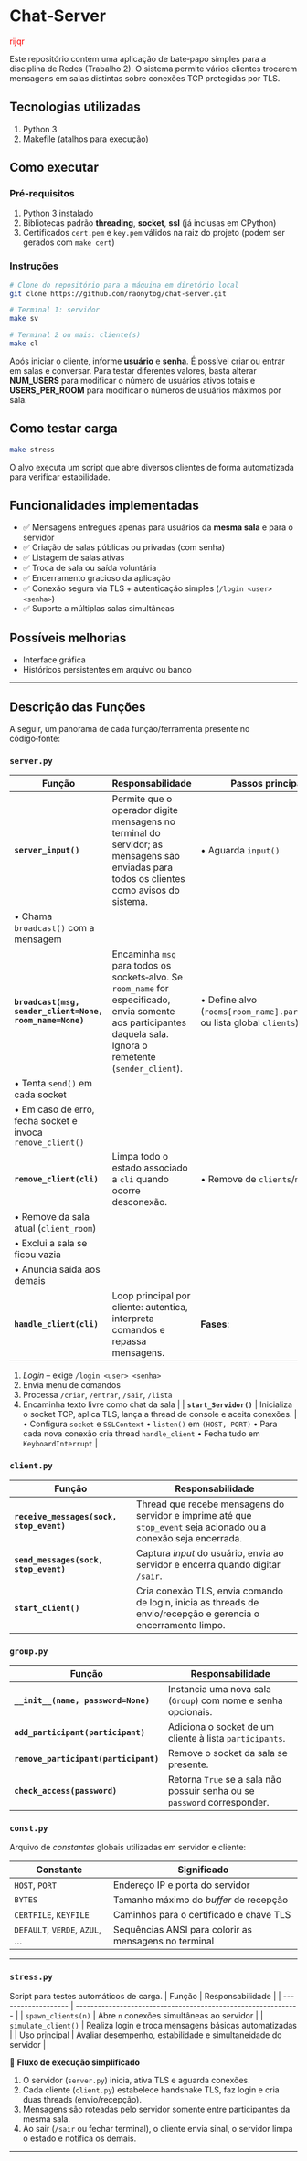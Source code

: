 # Chat‑Server

<span style="color:red">
rijqr
</span>

Este repositório contém uma aplicação de bate‑papo simples para a disciplina de Redes (Trabalho 2). O sistema permite vários clientes trocarem mensagens em salas distintas sobre conexões TCP protegidas por TLS.

## Tecnologias utilizadas
1. Python 3
2. Makefile (atalhos para execução)

## Como executar

### Pré‑requisitos
1. Python 3 instalado
2. Bibliotecas padrão **threading**, **socket**, **ssl** (já inclusas em CPython)
3. Certificados `cert.pem` e `key.pem` válidos na raiz do projeto (podem ser gerados com `make cert`)

### Instruções
```bash
# Clone do repositório para a máquina em diretório local
git clone https://github.com/raonytog/chat-server.git

# Terminal 1: servidor
make sv

# Terminal 2 ou mais: cliente(s)
make cl
```
Após iniciar o cliente, informe **usuário** e **senha**. É possível criar ou entrar em salas e conversar. Para testar diferentes valores, basta alterar **NUM_USERS** para modificar o número de usuários ativos totais e **USERS_PER_ROOM** para modificar o números de usuários máximos por sala.

## Como testar carga
```bash
make stress
```
O alvo executa um script que abre diversos clientes de forma automatizada para verificar estabilidade.

## Funcionalidades implementadas
* ✅ Mensagens entregues apenas para usuários da **mesma sala** e para o servidor
* ✅ Criação de salas públicas ou privadas (com senha)
* ✅ Listagem de salas ativas
* ✅ Troca de sala ou saída voluntária
* ✅ Encerramento gracioso da aplicação
* ✅ Conexão segura via TLS + autenticação simples (`/login <user> <senha>`)
* ✅ Suporte a múltiplas salas simultâneas

## Possíveis melhorias
* Interface gráfica
* Históricos persistentes em arquivo ou banco
---

## Descrição das Funções
A seguir, um panorama de cada função/ferramenta presente no código‑fonte:

### `server.py`
| Função                                                     | Responsabilidade                                                                                                                                                 | Passos principais                                                         |
| ---------------------------------------------------------- | ---------------------------------------------------------------------------------------------------------------------------------------------------------------- | ------------------------------------------------------------------------- |
| **`server_input()`**                                       | Permite que o operador digite mensagens no terminal do servidor; as mensagens são enviadas para todos os clientes como avisos do sistema.                        | • Aguarda `input()`                                                       |
| • Chama `broadcast()` com a mensagem                       |                                                                                                                                                                  |                                                                           |
| **`broadcast(msg, sender_client=None, room_name=None)`**   | Encaminha `msg` para todos os sockets‑alvo. Se `room_name` for especificado, envia somente aos participantes daquela sala. Ignora o remetente (`sender_client`). | • Define alvo (`rooms[room_name].participants` ou lista global `clients`) |
| • Tenta `send()` em cada socket                            |                                                                                                                                                                  |                                                                           |
| • Em caso de erro, fecha socket e invoca `remove_client()` |                                                                                                                                                                  |                                                                           |
| **`remove_client(cli)`**                                   | Limpa todo o estado associado a `cli` quando ocorre desconexão.                                                                                                  | • Remove de `clients`/`nicknames`                                         |
| • Remove da sala atual (`client_room`)                     |                                                                                                                                                                  |                                                                           |
| • Exclui a sala se ficou vazia                             |                                                                                                                                                                  |                                                                           |
| • Anuncia saída aos demais                                 |                                                                                                                                                                  |                                                                           |
| **`handle_client(cli)`**                                   | Loop principal por cliente: autentica, interpreta comandos e repassa mensagens.                                                                                  | **Fases**:                                                                |


1. *Login* – exige `/login <user> <senha>`
2. Envia menu de comandos
3. Processa `/criar`, `/entrar`, `/sair`, `/lista`
4. Encaminha texto livre como chat da sala |
   \| **`start_Servidor()`** | Inicializa o socket TCP, aplica TLS, lança a thread de console e aceita conexões. | • Configura `socket` e `SSLContext`
   • `listen()` em `(HOST, PORT)`
   • Para cada nova conexão cria thread `handle_client`
   • Fecha tudo em `KeyboardInterrupt` |

### `client.py`
| Função                                   | Responsabilidade                                                                                                  |
| ---------------------------------------- | ----------------------------------------------------------------------------------------------------------------- |
| **`receive_messages(sock, stop_event)`** | Thread que recebe mensagens do servidor e imprime até que `stop_event` seja acionado ou a conexão seja encerrada. |
| **`send_messages(sock, stop_event)`**    | Captura *input* do usuário, envia ao servidor e encerra quando digitar `/sair`.                                   |
| **`start_client()`**                     | Cria conexão TLS, envia comando de login, inicia as threads de envio/recepção e gerencia o encerramento limpo.    |

### `group.py`
| Função                                | Responsabilidade                                                          |
| ------------------------------------- | ------------------------------------------------------------------------- |
| **`__init__(name, password=None)`**   | Instancia uma nova sala (`Group`) com nome e senha opcionais.             |
| **`add_participant(participant)`**    | Adiciona o socket de um cliente à lista `participants`.                   |
| **`remove_participant(participant)`** | Remove o socket da sala se presente.                                      |
| **`check_access(password)`**          | Retorna `True` se a sala não possuir senha ou se `password` corresponder. |

### `const.py`
Arquivo de *constantes* globais utilizadas em servidor e cliente:

| Constante                     | Significado                                           |
| ----------------------------- | ----------------------------------------------------- |
| `HOST`, `PORT`                | Endereço IP e porta do servidor                       |
| `BYTES`                       | Tamanho máximo do *buffer* de recepção                |
| `CERTFILE`, `KEYFILE`         | Caminhos para o certificado e chave TLS               |
| `DEFAULT`, `VERDE`, `AZUL`, … | Sequências ANSI para colorir as mensagens no terminal |
---

### `stress.py`
Script para testes automáticos de carga.
| Função              | Responsabilidade                                              |
| ------------------- | ------------------------------------------------------------- |
| `spawn_clients(n)`  | Abre `n` conexões simultâneas ao servidor                     |
| `simulate_client()` | Realiza login e troca mensagens básicas automatizadas         |
| Uso principal       | Avaliar desempenho, estabilidade e simultaneidade do servidor |


💬 **Fluxo de execução simplificado**
1. O servidor (`server.py`) inicia, ativa TLS e aguarda conexões.
2. Cada cliente (`client.py`) estabelece handshake TLS, faz login e cria duas threads (envio/recepção).
3. Mensagens são roteadas pelo servidor somente entre participantes da mesma sala.
4. Ao sair (`/sair` ou fechar terminal), o cliente envia sinal, o servidor limpa o estado e notifica os demais.
---
